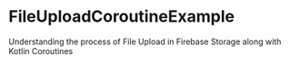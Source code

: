 # FileUploadCoroutineExample
Understanding the process of File Upload in Firebase Storage along with Kotlin Coroutines
